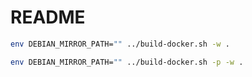 # README

```bash
env DEBIAN_MIRROR_PATH="" ../build-docker.sh -w .

env DEBIAN_MIRROR_PATH="" ../build-docker.sh -p -w .
```
